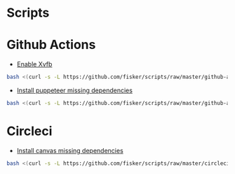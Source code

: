 # Scripts


# Github Actions

- [Enable Xvfb](./github-actions/enable-xvfb.sh) 

```bash
bash <(curl -s -L https://github.com/fisker/scripts/raw/master/github-actions/enable-xvfb.sh)
```

- [Install puppeteer missing dependencies](./github-actions/puppeteer-dependencies.sh) 

```bash
bash <(curl -s -L https://github.com/fisker/scripts/raw/master/github-actions/puppeteer-dependencies.sh)
```



# Circleci

- [Install canvas missing dependencies](./circleci/canvas-dependencies.sh) 

```bash
bash <(curl -s -L https://github.com/fisker/scripts/raw/master/circleci/canvas-dependencies.sh)
```
